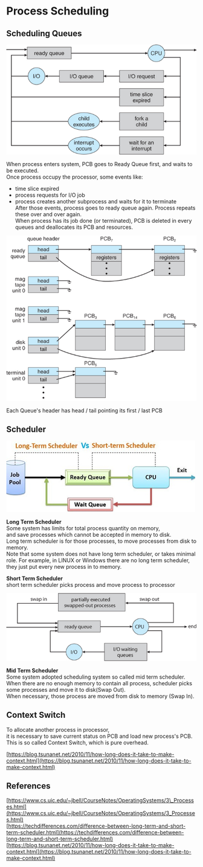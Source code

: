 # Process Scheduling

## Scheduling Queues

![](../.gitbook/assets/image%20%2824%29.png)

When process enters system, PCB goes to Ready Queue first, and waits to be executed.  
Once process occupy the processor, some events like:  
- time slice expired  
- process requests for I/O job  
- process creates another subprocess and waits for it to terminate  
After those events, process goes to ready queue again. Process repeats these over and over again.  
When process has its job done \(or terminated\), PCB is deleted in every queues and deallocates its PCB and resources.

![](../.gitbook/assets/image%20%286%29.png)

Each Queue's header has head / tail pointing its first / last PCB

## Scheduler

![](../.gitbook/assets/image%20%2818%29.png)

**Long Term Scheduler**  
Some system has limits for total process quantity on memory,  
and save processes which cannot be accepted in memory to disk.  
Long term scheduler is for those processes, to move processes from disk to memory.  
Note that some system does not have long term scheduler, or takes minimal role. For example, in LINUX or Windows there are no long term scheduler, they just put every new process in to memory.

**Short Term Scheduler**  
short term scheduler picks process and move process to processor  


![](../.gitbook/assets/image%20%2814%29.png)

**Mid Term Scheduler**  
Some system adopted scheduling system so called mid term scheduler.  
When there are no enough memory to contain all process, scheduler picks some processes and move it to disk\(Swap Out\).  
When necessary, those process are moved from disk to memory \(Swap In\).

## Context Switch

To allocate another process in processor,  
it is necessary to save current status on PCB and load new process's PCB. This is so called Context Switch, which is pure overhead.  
  
[https://blog.tsunanet.net/2010/11/how-long-does-it-take-to-make-context.html](https://blog.tsunanet.net/2010/11/how-long-does-it-take-to-make-context.html)

## References

[https://www.cs.uic.edu/~jbell/CourseNotes/OperatingSystems/3\_Processes.html](https://www.cs.uic.edu/~jbell/CourseNotes/OperatingSystems/3_Processes.html)  
[https://techdifferences.com/difference-between-long-term-and-short-term-scheduler.html](https://techdifferences.com/difference-between-long-term-and-short-term-scheduler.html)  
[https://blog.tsunanet.net/2010/11/how-long-does-it-take-to-make-context.html](https://blog.tsunanet.net/2010/11/how-long-does-it-take-to-make-context.html)


